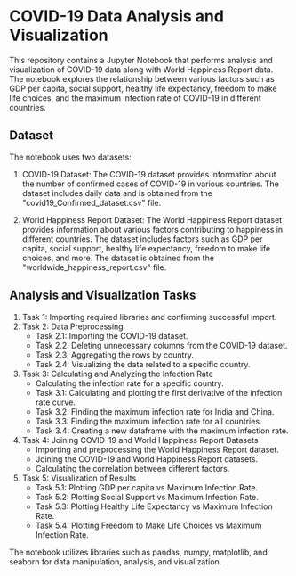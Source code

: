 # COVID-19 Data Analysis and Visualization

This repository contains a Jupyter Notebook that performs analysis and visualization of COVID-19 data along with World Happiness Report data. The notebook explores the relationship between various factors such as GDP per capita, social support, healthy life expectancy, freedom to make life choices, and the maximum infection rate of COVID-19 in different countries.

## Dataset

The notebook uses two datasets:

1.  COVID-19 Dataset: The COVID-19 dataset provides information about the number of confirmed cases of COVID-19 in various countries. The dataset includes daily data and is obtained from the "covid19_Confirmed_dataset.csv" file.
    
2.  World Happiness Report Dataset: The World Happiness Report dataset provides information about various factors contributing to happiness in different countries. The dataset includes factors such as GDP per capita, social support, healthy life expectancy, freedom to make life choices, and more. The dataset is obtained from the "worldwide_happiness_report.csv" file.
    

## Analysis and Visualization Tasks

1.  Task 1: Importing required libraries and confirming successful import.
2.  Task 2: Data Preprocessing
    -   Task 2.1: Importing the COVID-19 dataset.
    -   Task 2.2: Deleting unnecessary columns from the COVID-19 dataset.
    -   Task 2.3: Aggregating the rows by country.
    -   Task 2.4: Visualizing the data related to a specific country.
3.  Task 3: Calculating and Analyzing the Infection Rate
    -   Calculating the infection rate for a specific country.
    -   Task 3.1: Calculating and plotting the first derivative of the infection rate curve.
    -   Task 3.2: Finding the maximum infection rate for India and China.
    -   Task 3.3: Finding the maximum infection rate for all countries.
    -   Task 3.4: Creating a new dataframe with the maximum infection rate.
4.  Task 4: Joining COVID-19 and World Happiness Report Datasets
    -   Importing and preprocessing the World Happiness Report dataset.
    -   Joining the COVID-19 and World Happiness Report datasets.
    -   Calculating the correlation between different factors.
5.  Task 5: Visualization of Results
    -   Task 5.1: Plotting GDP per capita vs Maximum Infection Rate.
    -   Task 5.2: Plotting Social Support vs Maximum Infection Rate.
    -   Task 5.3: Plotting Healthy Life Expectancy vs Maximum Infection Rate.
    -   Task 5.4: Plotting Freedom to Make Life Choices vs Maximum Infection Rate.

The notebook utilizes libraries such as pandas, numpy, matplotlib, and seaborn for data manipulation, analysis, and visualization.

